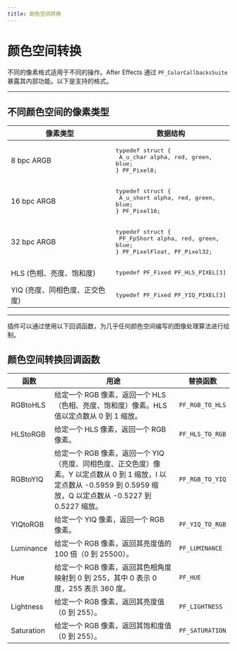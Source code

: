 ```yaml
---
title: 颜色空间转换
---
```

# 颜色空间转换

不同的像素格式适用于不同的操作。After Effects 通过 `PF_ColorCallbacksSuite` 暴露其内部功能。以下是支持的格式。

---

## 不同颜色空间的像素类型

|                          像素类型                          |                                                  数据结构                                                  |
| ---------------------------------------------------------- | --------------------------------------------------------------------------------------------------------- |
| 8 bpc ARGB                                                 | <pre lang="cpp">typedef struct {<br/>  A_u_char alpha, red, green, blue;<br/>} PF_Pixel8;</pre>           |
| 16 bpc ARGB                                                | <pre lang="cpp">typedef struct {<br/>  A_u_short alpha, red, green, blue;<br/>} PF_Pixel16;</pre>         |
| 32 bpc ARGB                                                | <pre lang="cpp">typedef struct {<br/>  PF_FpShort alpha, red, green, blue;<br/>} PF_PixelFloat, PF_Pixel32;</pre> |
| HLS (色相、亮度、饱和度)                                   | <pre lang="cpp">typedef PF_Fixed PF_HLS_PIXEL[3]</pre>                                                    |
| YIQ (亮度、同相色度、正交色度)                             | <pre lang="cpp">typedef PF_Fixed PF_YIQ_PIXEL[3]</pre>                                                    |

---

插件可以通过使用以下回调函数，为几乎任何颜色空间编写的图像处理算法进行绘制。

## 颜色空间转换回调函数

|  函数       |                                                                                                     用途                                                                                                     |    替换函数     |
| ----------- | ----------------------------------------------------------------------------------------------------------------------------------------------------------------------------------------------------------- | --------------- |
| RGBtoHLS    | 给定一个 RGB 像素，返回一个 HLS（色相、亮度、饱和度）像素。HLS 值以定点数从 0 到 1 缩放。                                                                                                                   | `PF_RGB_TO_HLS` |
| HLStoRGB    | 给定一个 HLS 像素，返回一个 RGB 像素。                                                                                                                                                                      | `PF_HLS_TO_RGB` |
| RGBtoYIQ    | 给定一个 RGB 像素，返回一个 YIQ（亮度、同相色度、正交色度）像素。Y 以定点数从 0 到 1 缩放，I 以定点数从 -0.5959 到 0.5959 缩放，Q 以定点数从 -0.5227 到 0.5227 缩放。                                        | `PF_RGB_TO_YIQ` |
| YIQtoRGB    | 给定一个 YIQ 像素，返回一个 RGB 像素。                                                                                                                                                                      | `PF_YIQ_TO_RGB` |
| Luminance   | 给定一个 RGB 像素，返回其亮度值的 100 倍（0 到 25500）。                                                                                                                                                    | `PF_LUMINANCE`  |
| Hue         | 给定一个 RGB 像素，返回其色相角度映射到 0 到 255，其中 0 表示 0 度，255 表示 360 度。                                                                                                                       | `PF_HUE`        |
| Lightness   | 给定一个 RGB 像素，返回其亮度值（0 到 255）。                                                                                                                                                              | `PF_LIGHTNESS`  |
| Saturation  | 给定一个 RGB 像素，返回其饱和度值（0 到 255）。                                                                                                                                                            | `PF_SATURATION` |
